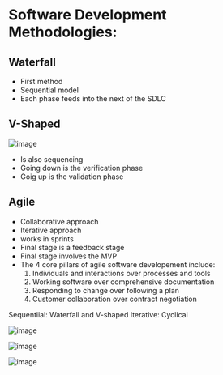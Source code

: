 # Software Development Methodologies:

## Waterfall
- First method
- Sequential model 
- Each phase feeds into the next of the SDLC

## V-Shaped
![image](https://github.com/user-attachments/assets/04ae639f-5feb-49c5-934e-d8149be19531)

- Is also sequencing
- Going down is the verification phase
- Goig up is the validation phase
  
## Agile

- Collaborative approach
- Iterative approach
- works in sprints
- Final stage is a feedback stage
- Final stage involves the MVP
- The 4 core pillars of agile software developement include:
  1. Individuals and interactions over processes and tools
  2. Working software over comprehensive documentation
  3. Responding to change over following a plan
  4. Customer collaboration over contract negotiation

Sequentiial: Waterfall and V-shaped
Iterative: Cyclical 

![image](https://github.com/user-attachments/assets/8088f869-69bd-473f-b1a3-d93578ce2474)

![image](https://github.com/user-attachments/assets/3e8f088d-55ad-4a22-9be8-00c3326a59cf)

![image](https://github.com/user-attachments/assets/d27e9961-8148-4075-b8b5-dc83a807de87)
